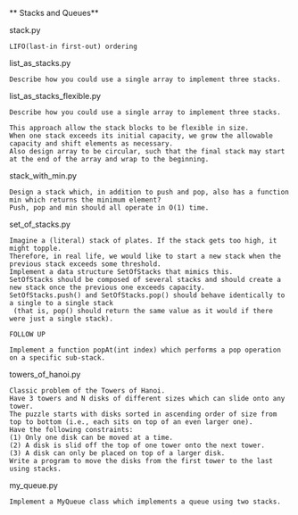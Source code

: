 ** Stacks and Queues**


stack.py

    LIFO(last-in first-out) ordering


list_as_stacks.py

    Describe how you could use a single array to implement three stacks.


list_as_stacks_flexible.py

    Describe how you could use a single array to implement three stacks.

    This approach allow the stack blocks to be flexible in size.
    When one stack exceeds its initial capacity, we grow the allowable capacity and shift elements as necessary.
    Also design array to be circular, such that the final stack may start at the end of the array and wrap to the beginning.


stack_with_min.py

    Design a stack which, in addition to push and pop, also has a function min which returns the minimum element?
    Push, pop and min should all operate in O(1) time.


set_of_stacks.py

    Imagine a (literal) stack of plates. If the stack gets too high, it might topple.
    Therefore, in real life, we would like to start a new stack when the previous stack exceeds some threshold.
    Implement a data structure SetOfStacks that mimics this.
    SetOfStacks should be composed of several stacks and should create a new stack once the previous one exceeds capacity.
    SetOfStacks.push() and SetOfStacks.pop() should behave identically to a single to a single stack
     (that is, pop() should return the same value as it would if there were just a single stack).

    FOLLOW UP

    Implement a function popAt(int index) which performs a pop operation on a specific sub-stack.


towers_of_hanoi.py

    Classic problem of the Towers of Hanoi.
    Have 3 towers and N disks of different sizes which can slide onto any tower.
    The puzzle starts with disks sorted in ascending order of size from top to bottom (i.e., each sits on top of an even larger one).
    Have the following constraints:
    (1) Only one disk can be moved at a time.
    (2) A disk is slid off the top of one tower onto the next tower.
    (3) A disk can only be placed on top of a larger disk.
    Write a program to move the disks from the first tower to the last using stacks.


my_queue.py

    Implement a MyQueue class which implements a queue using two stacks.
